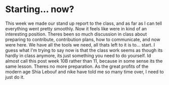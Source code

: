 # Starting... now?

This week we made our stand up report to the class, and as far as I can tell everything went pretty smoothly.
Now it feels like were in kind of an interesting position.  Theres been so much discussion in class about
preparing to contribute, contribution plans, how to communicate, and now were here.  We have all the tools we need, 
all thats left to it is to... start.  I guess what I'm trying to say now is that the class work seems as though its
hardly in class anymore, its just something you need to do yourself.  Id almost call this post week 10B rather than 11, 
because in some sense its the same lesson.  Theres no more preparation.  As the great profits of the modern age Shia Lebouf
and nike have told me so many time over, I need to just do it.
